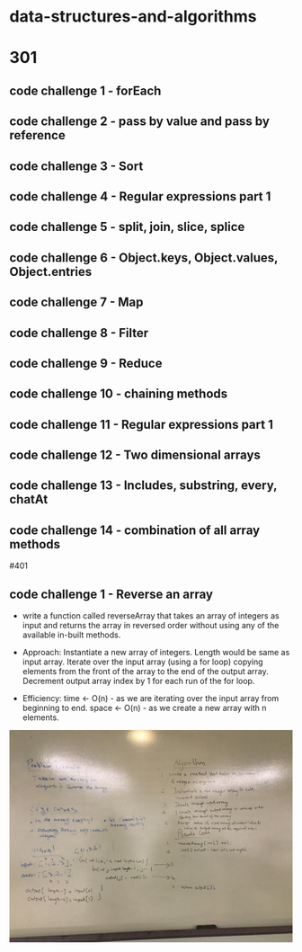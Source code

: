 # data-structures-and-algorithms
# 301
## code challenge 1 - forEach
## code challenge 2 - pass by value and pass by reference
## code challenge 3 - Sort
## code challenge 4 - Regular expressions part 1
## code challenge 5 - split, join, slice, splice
## code challenge 6 - Object.keys, Object.values, Object.entries
## code challenge 7 - Map
## code challenge 8 - Filter
## code challenge 9 - Reduce
## code challenge 10 - chaining methods
## code challenge 11 - Regular expressions part 1
## code challenge 12 - Two dimensional arrays
## code challenge 13 - Includes, substring, every, chatAt
## code challenge 14 - combination of all array methods

#401
## code challenge 1 - Reverse an array
- write a function called reverseArray that takes an array of integers as input and returns   the array in reversed order without using any of the available in-built methods.

- Approach: Instantiate a new array of integers. Length would be same as input array. Iterate over the input array (using a for loop) copying elements from the front of the array to the end of the output array. Decrement output array index by 1 for each run of the for loop.

- Efficiency: time <- O(n) - as we are iterating over the input array from beginning to end.
space <- O(n) - as we create a new array with n elements.

![Reversing an array](./assets/array_reverse.jpg)